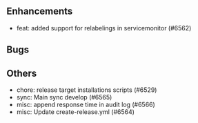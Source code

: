 ## Enhancements
- feat: added support for relabelings in servicemonitor (#6562)
## Bugs
## Others
- chore: release target installations scripts (#6529)
- sync: Main sync develop (#6565)
- misc: append response time in audit log  (#6566)
- misc: Update create-release.yml (#6564)
